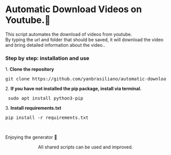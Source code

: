 # Automatic Download Videos on Youtube.🔑 
<div> <p>This script automates the download of videos from youtube.
  <br>By typing the url and folder that should be saved, it will download the video and bring detailed information about the video..</p>

<h3>Step by step: installation and use</h3>
<p>1. <strong>Clone the repository</strong><br>
 <pre>git clone https://github.com/yanbrasiliano/automatic-download-youtube.git </pre></p>
<p>2. <strong>If you have not installed the pip package, install via terminal.</strong><br>
<pre> sudo apt install python3-pip </pre></p>
<p>3. <strong>Install requirements.txt</strong> <br>
<pre>pip install -r requirements.txt</pre></p></p>
<br>
<p>Enjoying the generator 🏁</p>

<div align="center">
<footer>All shared scripts can be used and improved.</footer>
</div>
</div>
